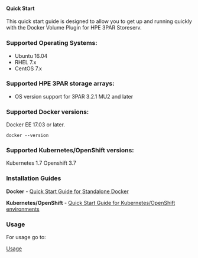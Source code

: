 #### Quick Start

This quick start guide is designed to allow you to get up and running quickly with the Docker Volume Plugin for HPE 3PAR Storeserv.

### Supported Operating Systems:

* Ubuntu 16.04
* RHEL 7.x
* CentOS 7.x

### Supported HPE 3PAR storage arrays:

* OS version support for 3PAR 3.2.1 MU2 and later

### Supported Docker versions:

Docker EE 17.03 or later.

```
docker --version
```

### Supported Kubernetes/OpenShift versions:

Kubernetes 1.7
Openshift 3.7

### Installation Guides

**Docker** - [Quick Start Guide for Standalone Docker](/docs/quick_start_guide.md#quick-start-guide-for-standalone-docker-environments-)

**Kubernetes/OpenShift** - [Quick Start Guide for Kubernetes/OpenShift environments](/docs/quick_start_guide.md#quick-start-guide-for-kubernetesopenshift-environments-)

### Usage

For usage go to:

[Usage](/docs/usage.md)
